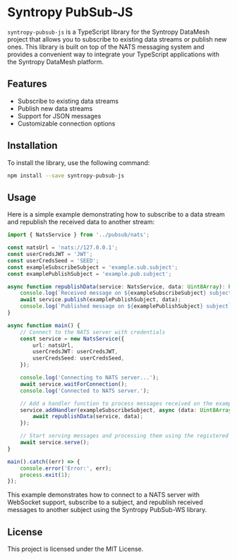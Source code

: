 # Syntropy PubSub-JS

`syntropy-pubsub-js` is a TypeScript library for the Syntropy DataMesh project that allows you to subscribe to existing data streams or publish new ones. This library is built on top of the NATS messaging system and provides a convenient way to integrate your TypeScript applications with the Syntropy DataMesh platform.

## Features

- Subscribe to existing data streams
- Publish new data streams
- Support for JSON messages
- Customizable connection options

## Installation

To install the library, use the following command:

```bash
npm install --save syntropy-pubsub-js
```

## Usage
Here is a simple example demonstrating how to subscribe to a data stream and republish the received data to another stream:

```typescript
import { NatsService } from '../pubsub/nats';

const natsUrl = 'nats://127.0.0.1';
const userCredsJWT = 'JWT';
const userCredsSeed = 'SEED';
const exampleSubscribeSubject = 'example.sub.subject';
const examplePublishSubject = 'example.pub.subject';

async function republishData(service: NatsService, data: Uint8Array): Promise<void> {
    console.log(`Received message on ${exampleSubscribeSubject} subject`);
    await service.publish(examplePublishSubject, data);
    console.log(`Published message on ${examplePublishSubject} subject`);
}

async function main() {
    // Connect to the NATS server with credentials
    const service = new NatsService({
        url: natsUrl,
        userCredsJWT: userCredsJWT,
        userCredsSeed: userCredsSeed,
    });

    console.log('Connecting to NATS server...');
    await service.waitForConnection();
    console.log('Connected to NATS server.');

    // Add a handler function to process messages received on the exampleSubscribeSubject
    service.addHandler(exampleSubscribeSubject, async (data: Uint8Array) => {
        await republishData(service, data);
    });

    // Start serving messages and processing them using the registered handler function
    await service.serve();
}

main().catch((err) => {
    console.error('Error:', err);
    process.exit(1);
});
```

This example demonstrates how to connect to a NATS server with WebSocket support, subscribe to a subject, and republish received messages to another subject using the Syntropy PubSub-WS library.

## License
This project is licensed under the MIT License.